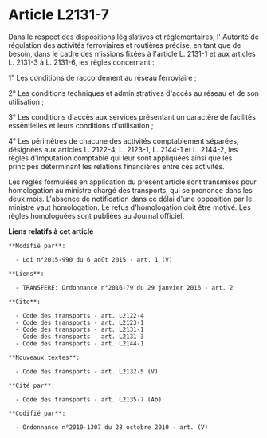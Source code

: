 # Article L2131-7

Dans le respect des dispositions législatives et réglementaires, l'     Autorité de régulation des activités ferroviaires et
routières  précise, en tant que de besoin, dans le cadre des missions fixées à l'article L. 2131-1 et aux articles L. 2131-3
à L. 2131-6, les règles concernant : 

1° Les conditions de raccordement au réseau ferroviaire ; 

2° Les conditions techniques et administratives d'accès au réseau et de son utilisation ; 

3° Les conditions d'accès aux services présentant un caractère de facilités essentielles et leurs conditions d'utilisation ; 

4° Les périmètres de chacune des activités comptablement séparées, désignées aux articles L. 2122-4, 
L. 2123-1, L. 2144-1 et L. 2144-2, les règles d'imputation comptable qui leur sont appliquées ainsi que les principes
déterminant les relations financières entre ces activités. 

Les règles formulées en application du présent article sont transmises pour homologation au ministre chargé des transports,
qui se prononce dans les deux mois. L'absence de notification dans ce délai d'une opposition par le ministre vaut
homologation. Le refus d'homologation doit être motivé. Les règles homologuées sont publiées au Journal officiel.

**Liens relatifs à cet article**

	**Modifié par**:

	  - Loi n°2015-990 du 6 août 2015 - art. 1 (V)

	**Liens**:

	  - TRANSFERE: Ordonnance n°2016-79 du 29 janvier 2016 - art. 2

	**Cite**:

	  - Code des transports - art. L2122-4
	  - Code des transports - art. L2123-1
	  - Code des transports - art. L2131-1
	  - Code des transports - art. L2131-3
	  - Code des transports - art. L2144-1

	**Nouveaux textes**:

	  - Code des transports - art. L2132-5 (V)

	**Cité par**:

	  - Code des transports - art. L2135-7 (Ab)

	**Codifié par**:

	  - Ordonnance n°2010-1307 du 28 octobre 2010 - art. (V)
